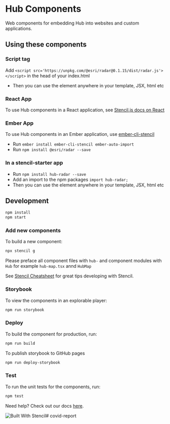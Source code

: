# Hub Components 

Web components for embedding Hub into websites and custom applications.

## Using these components

### Script tag

Add `<script src='https://unpkg.com/@esri/radar@0.1.15/dist/radar.js'></script>` in the head of your index.html
- Then you can use the element anywhere in your template, JSX, html etc

### React App

To use Hub components in a React application, see [Stencil.js docs on React](https://stenciljs.com/docs/react)

### Ember App

To use Hub components in an Ember application, use [ember-cli-stencil](https://github.com/alexlafroscia/ember-cli-stencil)
- Run `ember install ember-cli-stencil ember-auto-import`
- Run `npm install @esri/radar --save`

### In a stencil-starter app
- Run `npm install hub-radar --save`
- Add an import to the npm packages `import hub-radar;`
- Then you can use the element anywhere in your template, JSX, html etc


## Development 

```bash
npm install
npm start
```

### Add new components

To build a new component:

```bash
npx stencil g
```

Please preface all component files with `hub-` and component modules with `Hub`
for example `hub-map.tsx` annd `HubMap`

See [Stencil Cheatsheet](https://devhints.io/stencil) for great tips developing with Stencil. 

### Storybook

To view the components in an explorable player:

```bash
npm run storybook
```

### Deploy

To build the component for production, run:

```bash
npm run build
```

To publish storybook to GitHub pages

```bash
npm run deploy-storybook
```

### Test
To run the unit tests for the components, run:

```bash
npm test
```

Need help? Check out our docs [here](https://stenciljs.com/docs/my-first-component).




![Built With Stencil](https://img.shields.io/badge/-Built%20With%20Stencil-16161d.svg?logo=data%3Aimage%2Fsvg%2Bxml%3Bbase64%2CPD94bWwgdmVyc2lvbj0iMS4wIiBlbmNvZGluZz0idXRmLTgiPz4KPCEtLSBHZW5lcmF0b3I6IEFkb2JlIElsbHVzdHJhdG9yIDE5LjIuMSwgU1ZHIEV4cG9ydCBQbHVnLUluIC4gU1ZHIFZlcnNpb246IDYuMDAgQnVpbGQgMCkgIC0tPgo8c3ZnIHZlcnNpb249IjEuMSIgaWQ9IkxheWVyXzEiIHhtbG5zPSJodHRwOi8vd3d3LnczLm9yZy8yMDAwL3N2ZyIgeG1sbnM6eGxpbms9Imh0dHA6Ly93d3cudzMub3JnLzE5OTkveGxpbmsiIHg9IjBweCIgeT0iMHB4IgoJIHZpZXdCb3g9IjAgMCA1MTIgNTEyIiBzdHlsZT0iZW5hYmxlLWJhY2tncm91bmQ6bmV3IDAgMCA1MTIgNTEyOyIgeG1sOnNwYWNlPSJwcmVzZXJ2ZSI%2BCjxzdHlsZSB0eXBlPSJ0ZXh0L2NzcyI%2BCgkuc3Qwe2ZpbGw6I0ZGRkZGRjt9Cjwvc3R5bGU%2BCjxwYXRoIGNsYXNzPSJzdDAiIGQ9Ik00MjQuNywzNzMuOWMwLDM3LjYtNTUuMSw2OC42LTkyLjcsNjguNkgxODAuNGMtMzcuOSwwLTkyLjctMzAuNy05Mi43LTY4LjZ2LTMuNmgzMzYuOVYzNzMuOXoiLz4KPHBhdGggY2xhc3M9InN0MCIgZD0iTTQyNC43LDI5Mi4xSDE4MC40Yy0zNy42LDAtOTIuNy0zMS05Mi43LTY4LjZ2LTMuNkgzMzJjMzcuNiwwLDkyLjcsMzEsOTIuNyw2OC42VjI5Mi4xeiIvPgo8cGF0aCBjbGFzcz0ic3QwIiBkPSJNNDI0LjcsMTQxLjdIODcuN3YtMy42YzAtMzcuNiw1NC44LTY4LjYsOTIuNy02OC42SDMzMmMzNy45LDAsOTIuNywzMC43LDkyLjcsNjguNlYxNDEuN3oiLz4KPC9zdmc%2BCg%3D%3D&colorA=16161d&style=flat-square)# covid-report
